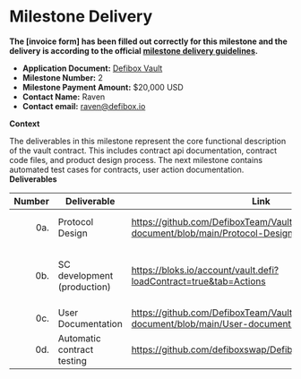 # Milestone Delivery

**The [invoice form] has been filled out correctly for this milestone and the delivery is according to the official [milestone delivery guidelines](https://github.com/eosnetworkfoundation/grant-framework/blob/master/docs/milestone-deliverables-guidelines.md).**

* **Application Document:** [Defibox Vault](https://github.com/eosnetworkfoundation/grant-framework/blob/main/applications/Defibox_vault.md)
* **Milestone Number:** 2
* **Milestone Payment Amount:** $20,000 USD
* **Contact Name:** Raven
* **Contact email:** raven@defibox.io

**Context**

The deliverables in this milestone represent the core functional description of the vault contract. This includes contract api documentation, contract code files, and product design process. The next milestone contains automated test cases for contracts, user action documentation.
**Deliverables**

| Number | Deliverable                  | Link                                                                                  | Notes                                                                                               |
| -----: | ---------------------------- | -----------------------------------------------------------------------------------   | --------------------------------------------------------------------------------------------------- |
| 0a.    | Protocol Design              | https://github.com/DefiboxTeam/Vault-document/blob/main/Protocol-DesignDefinition.md  | Product agreement design translation into English/Korean/Chinese                                    |
| 0b.    | SC development (production)  | https://bloks.io/account/vault.defi?loadContract=true&tab=Actions                     | The smart contract development has been completed, and the deployed production can be queried       |
| 0c.    | User Documentation           | https://github.com/DefiboxTeam/Vault-document/blob/main/User-document.md              | User Operation Documentation                                                                        |
| 0d.    | Automatic contract testing   | https://github.com/defiboxswap/DefiboxVault/tree/main/tests                           | Contract automatic test cases    
